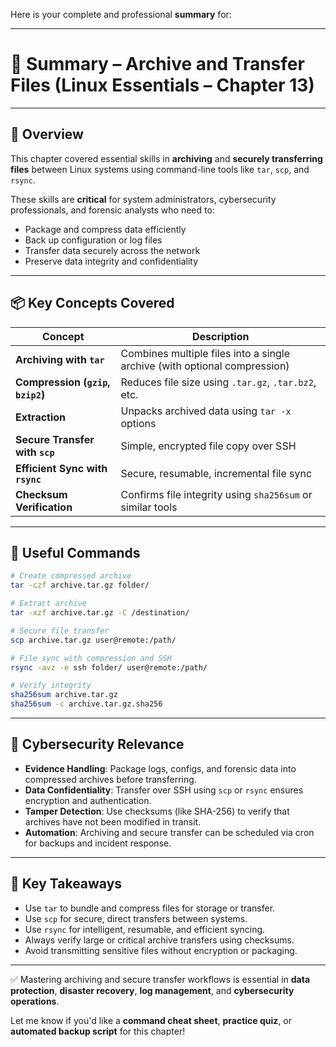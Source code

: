 Here is your complete and professional **summary** for:

---

# 📝 Summary – **Archive and Transfer Files** (Linux Essentials – Chapter 13)

---

## 📘 Overview

This chapter covered essential skills in **archiving** and **securely transferring files** between Linux systems using command-line tools like `tar`, `scp`, and `rsync`.

These skills are **critical** for system administrators, cybersecurity professionals, and forensic analysts who need to:

* Package and compress data efficiently
* Back up configuration or log files
* Transfer data securely across the network
* Preserve data integrity and confidentiality

---

## 📦 Key Concepts Covered

| Concept                           | Description                                                               |
| --------------------------------- | ------------------------------------------------------------------------- |
| **Archiving with `tar`**          | Combines multiple files into a single archive (with optional compression) |
| **Compression (`gzip`, `bzip2`)** | Reduces file size using `.tar.gz`, `.tar.bz2`, etc.                       |
| **Extraction**                    | Unpacks archived data using `tar -x` options                              |
| **Secure Transfer with `scp`**    | Simple, encrypted file copy over SSH                                      |
| **Efficient Sync with `rsync`**   | Secure, resumable, incremental file sync                                  |
| **Checksum Verification**         | Confirms file integrity using `sha256sum` or similar tools                |

---

## 🔧 Useful Commands

```bash
# Create compressed archive
tar -czf archive.tar.gz folder/

# Extract archive
tar -xzf archive.tar.gz -C /destination/

# Secure file transfer
scp archive.tar.gz user@remote:/path/

# File sync with compression and SSH
rsync -avz -e ssh folder/ user@remote:/path/

# Verify integrity
sha256sum archive.tar.gz
sha256sum -c archive.tar.gz.sha256
```

---

## 🔐 Cybersecurity Relevance

* **Evidence Handling**: Package logs, configs, and forensic data into compressed archives before transferring.
* **Data Confidentiality**: Transfer over SSH using `scp` or `rsync` ensures encryption and authentication.
* **Tamper Detection**: Use checksums (like SHA-256) to verify that archives have not been modified in transit.
* **Automation**: Archiving and secure transfer can be scheduled via cron for backups and incident response.

---

## 📌 Key Takeaways

* Use `tar` to bundle and compress files for storage or transfer.
* Use `scp` for secure, direct transfers between systems.
* Use `rsync` for intelligent, resumable, and efficient syncing.
* Always verify large or critical archive transfers using checksums.
* Avoid transmitting sensitive files without encryption or packaging.

---

✅ Mastering archiving and secure transfer workflows is essential in **data protection**, **disaster recovery**, **log management**, and **cybersecurity operations**.

Let me know if you'd like a **command cheat sheet**, **practice quiz**, or **automated backup script** for this chapter!
